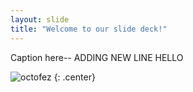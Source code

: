 ```yaml
---
layout: slide
title: "Welcome to our slide deck!"
---
```


Caption here-- ADDING NEW LINE
HELLO

![octofez](https://octodex.github.com/images/octofez.png)
{: .center}

